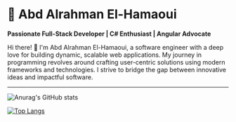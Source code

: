 
# 🌟 Abd Alrahman El-Hamaoui  

**Passionate Full-Stack Developer | C# Enthusiast | Angular Advocate**

Hi there! 👋 I'm Abd Alrahman El-Hamaoui, a software engineer with a deep love for building dynamic, scalable web applications. My journey in programming revolves around crafting user-centric solutions using modern frameworks and technologies. I strive to bridge the gap between innovative ideas and impactful software.

---

![Anurag's GitHub stats](https://readme-stats-git-master-karlof002s-projects.vercel.app/api?username=karlof002&show_icons=true&theme=dark)

[![Top Langs](https://readme-stats-git-master-karlof002s-projects.vercel.app/api/top-langs/?username=karlof002&layout=compact&theme=dark)](https://github.com/anuraghazra/github-readme-stats&langs_count=19)

